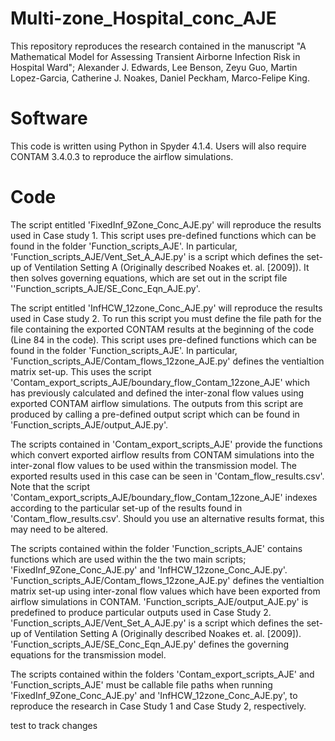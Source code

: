 # Multi-zone_Hospital_conc_AJE
This repository reproduces the research contained in the manuscript "A Mathematical Model for Assessing Transient Airborne Infection Risk in Hospital Ward"; Alexander J. Edwards, Lee Benson, Zeyu Guo, Martin Lopez-Garcia, Catherine J. Noakes, Daniel Peckham, Marco-Felipe King.

# Software
This code is written using Python in Spyder 4.1.4. Users will also require CONTAM 3.4.0.3 to reproduce the airflow simulations.

# Code

The script entitled 'FixedInf_9Zone_Conc_AJE.py' will reproduce the results used in Case study 1. This script uses pre-defined functions which can be found in the folder 'Function_scripts_AJE'. In particular, 'Function_scripts_AJE/Vent_Set_A_AJE.py' is a script which defines the set-up of Ventilation Setting A (Originally described Noakes et. al. [2009]). It then solves governing equations, which are set out in the script file ''Function_scripts_AJE/SE_Conc_Eqn_AJE.py'. 


The script entitled 'InfHCW_12zone_Conc_AJE.py' will reproduce the results used in Case study 2. To run this script you must define the file path for the file containing the exported CONTAM results at the beginning of the code (Line 84 in the code). This script uses pre-defined functions which can be found in the folder 'Function_scripts_AJE'. In particular, 'Function_scripts_AJE/Contam_flows_12zone_AJE.py' defines the ventialtion matrix set-up. This uses the script 'Contam_export_scripts_AJE/boundary_flow_Contam_12zone_AJE' which has previously calculated and defined the inter-zonal flow values using exported CONTAM airflow simulations. The outputs from this script are produced by calling a pre-defined output script which can be found in 'Function_scripts_AJE/output_AJE.py'.

The scripts contained in 'Contam_export_scripts_AJE' provide the functions which convert exported airflow results from CONTAM simulations into the inter-zonal flow values to be used within the transmission model. The exported results used in this case can be seen in 'Contam_flow_results.csv'. Note that the script 'Contam_export_scripts_AJE/boundary_flow_Contam_12zone_AJE' indexes according to the particular set-up of the results found in 'Contam_flow_results.csv'. Should you use an alternative results format, this may need to be altered. 

The scripts contained within the folder 'Function_scripts_AJE' contains functions which are used within the the two main scripts; 'FixedInf_9Zone_Conc_AJE.py' and 'InfHCW_12zone_Conc_AJE.py'. 'Function_scripts_AJE/Contam_flows_12zone_AJE.py' defines the ventialtion matrix set-up using inter-zonal flow values which have been exported from airflow simulations in CONTAM. 'Function_scripts_AJE/output_AJE.py' is predefined to produce particular outputs used in Case Study 2. 'Function_scripts_AJE/Vent_Set_A_AJE.py' is a script which defines the set-up of Ventilation Setting A (Originally described Noakes et. al. [2009]). 'Function_scripts_AJE/SE_Conc_Eqn_AJE.py' defines the governing equations for the transmission model.

The scripts contained within the folders 'Contam_export_scripts_AJE' and 'Function_scripts_AJE' must be callable file paths when running 'FixedInf_9Zone_Conc_AJE.py' and 'InfHCW_12zone_Conc_AJE.py', to reproduce the research in Case Study 1 and Case Study 2, respectively.

test to track changes
